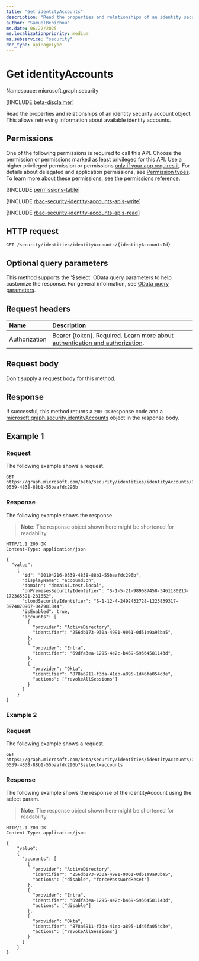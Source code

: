 ```yaml
---
title: "Get identityAccounts"
description: "Read the properties and relationships of an identity security account object. This allows retrieving information about available identity accounts."
author: "SamuelBenichou"
ms.date: 06/22/2025
ms.localizationpriority: medium
ms.subservice: "security"
doc_type: apiPageType
---
```


# Get identityAccounts

Namespace: microsoft.graph.security

[!INCLUDE [beta-disclaimer](../../includes/beta-disclaimer.md)]

Read the properties and relationships of an identity security account object. This allows retrieving information about available identity accounts.

## Permissions

One of the following permissions is required to call this API. Choose the permission or permissions marked as least privileged for this API. Use a higher privileged permission or permissions [only if your app requires it](/graph/permissions-overview#best-practices-for-using-microsoft-graph-permissions). For details about delegated and application permissions, see [Permission types](/graph/permissions-overview#permission-types). To learn more about these permissions, see the [permissions reference](/graph/permissions-reference).

<!-- {
  "blockType": "permissions",
  "name": "security-identityaccounts-get-permissions"
}
-->
[!INCLUDE [permissions-table](../includes/permissions/security-identityaccounts-get-permissions.md)]

[!INCLUDE [rbac-security-identity-accounts-apis-write](../includes/rbac-for-apis/rbac-security-identity-accounts-apis-write.md)]

[!INCLUDE [rbac-security-identity-accounts-apis-read](../includes/rbac-for-apis/rbac-security-identity-accounts-apis-read.md)]

## HTTP request

<!-- {
  "blockType": "ignored"
}
-->
``` http
GET /security/identities/identityAccounts/{identityAccountsId}
```

## Optional query parameters

This method supports the '$select' OData query parameters to help customize the response. For general information, see [OData query parameters](/graph/query-parameters).

## Request headers

|Name|Description|
|:---|:---|
|Authorization|Bearer {token}. Required. Learn more about [authentication and authorization](/graph/auth/auth-concepts).|

## Request body

Don't supply a request body for this method.

## Response

If successful, this method returns a `200 OK` response code and a [microsoft.graph.security.identityAccounts](../resources/security-identityaccounts.md) object in the response body.

## Example 1

### Request

The following example shows a request.
<!-- {
  "blockType": "request",
  "name": "get_identityaccounts"
}
-->
``` http
GET https://graph.microsoft.com/beta/security/identities/identityAccounts/0104216-0539-4838-88b1-55baafdc296b
```

### Response

The following example shows the response.
>**Note:** The response object shown here might be shortened for readability.
<!-- {
  "blockType": "response",
  "truncated": true,
  "@odata.type": "microsoft.graph.security.identityAccounts"
}
-->
``` http
HTTP/1.1 200 OK
Content-Type: application/json

{
  "value": 
    {
      "id": "00104216-0539-4838-88b1-55baafdc296b",
      "displayName": "accoundJon",
      "domain": "domain1.test.local",
      "onPremisesSecurityIdentifier": "S-1-5-21-989687458-3461180213-172365591-281652",
      "cloudSecurityIdentifier": "S-1-12-4-2492432728-1225839317-3974870967-847981844",
      "isEnabled": true,
      "accounts": [
        {
          "provider": "ActiveDirectory",
          "identifier": "256db173-930a-4991-9061-0d51a9a93ba5",
        },
        {
          "provider": "Entra",
          "identifier": "69dfa3ea-1295-4e2c-b469-59564581143d",
        },
        {
          "provider": "Okta",
          "identifier": "878a6911-f3da-41eb-a895-1d46fa054d3e",
          "actions": ["revokeAllSessions"]
        }
      ]
    }
}
```

### Example 2

### Request

The following example shows a request.
<!-- {
  "blockType": "request",
  "name": "get_identityaccounts_selected"
}
-->
``` http
GET https://graph.microsoft.com/beta/security/identities/identityAccounts/0104216-0539-4838-88b1-55baafdc296b?$select=accounts
```

### Response

The following example shows the response of the identityAccount using the select param.
>**Note:** The response object shown here might be shortened for readability.
<!-- {
  "blockType": "response",
  "truncated": true,
  "@odata.type": "microsoft.graph.security.identityAccounts"
}
-->
``` http
HTTP/1.1 200 OK
Content-Type: application/json

{
    "value": 
    {
      "accounts": [
        {
          "provider": "ActiveDirectory",
          "identifier": "256db173-930a-4991-9061-0d51a9a93ba5",
          "actions": ["disable", "forcePasswordReset"]
        },
        {
          "provider": "Entra",
          "identifier": "69dfa3ea-1295-4e2c-b469-59564581143d",
          "actions": ["disable"]
        },
        {
          "provider": "Okta",
          "identifier": "878a6911-f3da-41eb-a895-1d46fa054d3e",
          "actions": ["revokeAllSessions"]
        }
      ]
    }
}
```